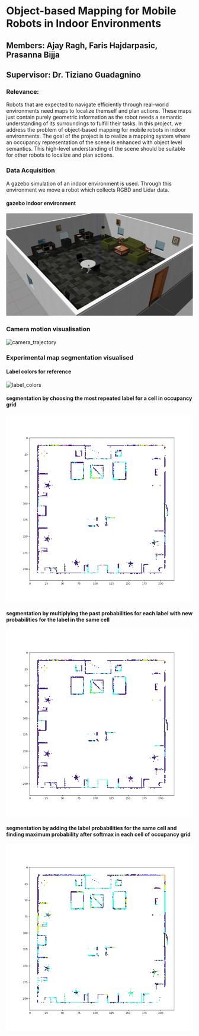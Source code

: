 # Object-based Mapping for Mobile Robots in Indoor Environments

## Members: Ajay Ragh, Faris Hajdarpasic, Prasanna Bijja

## Supervisor: Dr. Tiziano Guadagnino

### Relevance:

Robots that are expected to navigate efficiently through real-world environments need maps to localize themself and plan actions. These maps just contain purely geometric information as the robot needs a semantic understanding of its surroundings to fulfill their tasks. In this project, we address the problem of
object-based mapping for mobile robots in indoor environments. The goal of the project is to realize a mapping system where an occupancy representation of the scene is enhanced with object level semantics. This high-level understanding of the scene should be suitable for other robots to localize and plan actions.

### Data Acquisition
A gazebo simulation of an indoor environment is used. Through this environment we move a robot which collects RGBD and Lidar data.

#### gazebo indoor environment
![gazebo_world](images/office_small.jpg "simulated world")

### Camera motion visualisation
![camera_trajectory](images/camera_motion.gif "camera motion")

### Experimental map segmentation visualised
#### Label colors for reference
![label_colors](color_labels.png "label colors")
#### segmentation by choosing the most repeated label for a cell in occupancy grid
![map_segmentation](Results/seg_map/seg_map_max_count.png "segmented occupancy grid")

#### segmentation by multiplying the past probabilities for each label with new probabilities for the label in the same cell
![map_segmentation](Results/seg_map/seg_map_bayesian_multiply_probs.png "segmented occupancy grid")

#### segmentation by adding the label probabilities for the same cell and finding maximum probability after softmax in each cell of occupancy grid
![map_segmentation](Results/seg_map/seg_map_add_probs.png "segmented occupancy grid")
